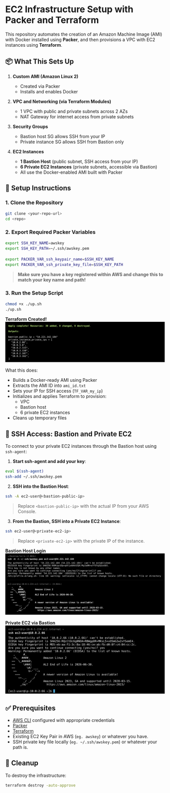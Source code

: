 # EC2 Infrastructure Setup with Packer and Terraform

This repository automates the creation of an Amazon Machine Image (AMI) with Docker installed using **Packer**, and then provisions a VPC with EC2 instances using **Terraform**.

## 📦 What This Sets Up

1. **Custom AMI (Amazon Linux 2)**  
   - Created via Packer  
   - Installs and enables Docker

2. **VPC and Networking (via Terraform Modules)**  
   - 1 VPC with public and private subnets across 2 AZs  
   - NAT Gateway for internet access from private subnets

3. **Security Groups**  
   - Bastion host SG allows SSH from your IP  
   - Private instance SG allows SSH from Bastion only

4. **EC2 Instances**  
   - **1 Bastion Host** (public subnet, SSH access from your IP)  
   - **6 Private EC2 Instances** (private subnets, accessible via Bastion)  
   - All use the Docker-enabled AMI built with Packer

## 🚀 Setup Instructions

### 1. Clone the Repository

```bash
git clone <your-repo-url>
cd <repo>
```

### 2. Export Required Packer Variables

```bash
export SSH_KEY_NAME=awskey
export SSH_KEY_PATH=~/.ssh/awskey.pem

export PACKER_VAR_ssh_keypair_name=$SSH_KEY_NAME
export PACKER_VAR_ssh_private_key_file=$SSH_KEY_PATH
```

> **Make sure you have a key registered within AWS and change this to match your key name and path!**

### 3. Run the Setup Script

```bash
chmod +x ./up.sh
./up.sh
```
**Terraform Created!**
![Terraform Created](screenshots/created.png)

What this does:
- Builds a Docker-ready AMI using Packer
- Extracts the AMI ID into `ami_id.txt`
- Sets your IP for SSH access (`TF_VAR_my_ip`)
- Initializes and applies Terraform to provision:
  - VPC
  - Bastion host
  - 6 private EC2 instances
- Cleans up temporary files

## 🔐 SSH Access: Bastion and Private EC2

To connect to your private EC2 instances through the Bastion host using `ssh-agent`:

1. **Start ssh-agent and add your key**:

```bash
eval $(ssh-agent)
ssh-add ~/.ssh/awskey.pem
```

2. **SSH into the Bastion Host**:

```bash
ssh -A ec2-user@<bastion-public-ip>
```

> Replace `<bastion-public-ip>` with the actual IP from your AWS Console.

3. **From the Bastion, SSH into a Private EC2 Instance**:

```bash
ssh ec2-user@<private-ec2-ip>
```

> Replace `<private-ec2-ip>` with the private IP of the instance.

**Bastion Host Login**  
![Bastion Host Login](screenshots/bastion.png)

**Private EC2 via Bastion**  
![Private EC2 Login](screenshots/private-ec2.png)


## ✅ Prerequisites

- [AWS CLI](https://docs.aws.amazon.com/cli/latest/userguide/install-cliv2.html) configured with appropriate credentials
- [Packer](https://developer.hashicorp.com/packer/install)
- [Terraform](https://developer.hashicorp.com/terraform/install)
- Existing EC2 Key Pair in AWS (`eg. awskey`) or whatever you have.
- SSH private key file locally (`eg. ~/.ssh/awskey.pem`) or whatever your path is.

## 🧹 Cleanup

To destroy the infrastructure:

```bash
terraform destroy -auto-approve
```
